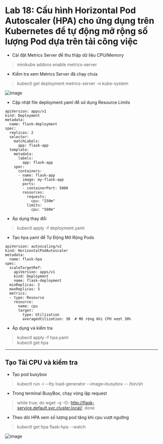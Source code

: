 # Lab 18: Cấu hình Horizontal Pod Autoscaler (HPA) cho ứng dụng trên Kubernetes để tự động mở rộng số lượng Pod dựa trên tải công việc
* Cài đặt Metrics Server để thu thập dữ liệu CPU/Memory
>minikube addons enable metrics-server

* Kiểm tra xem Metrics Server đã chạy chưa
>kubectl get deployment metrics-server -n kube-system

![image](https://github.com/user-attachments/assets/bcae0a61-2f87-4ee5-ab93-1cb7e820a8cb)

* Cập nhật file deployment.yaml để sử dụng Resource Limits
```
apiVersion: apps/v1
kind: Deployment
metadata:
  name: flask-deployment
spec:
  replicas: 2
  selector:
    matchLabels:
      app: flask-app
  template:
    metadata:
      labels:
        app: flask-app
    spec:
      containers:
      - name: flask-app
        image: my-flask-app
        ports:
        - containerPort: 5000
        resources:
          requests:
            cpu: "250m"
          limits:
            cpu: "500m"
```

* Áp dụng thay đổi
>kubectl apply -f deployment.yaml

* Tạo hpa.yaml để Tự Động Mở Rộng Pods
```
apiVersion: autoscaling/v2
kind: HorizontalPodAutoscaler
metadata:
  name: flask-hpa
spec:
  scaleTargetRef:
    apiVersion: apps/v1
    kind: Deployment
    name: flask-deployment
  minReplicas: 2
  maxReplicas: 5
  metrics:
  - type: Resource
    resource:
      name: cpu
      target:
        type: Utilization
        averageUtilization: 30  # Mở rộng khi CPU vượt 30%
```

* Áp dụng và kiểm tra
>kubectl apply -f hpa.yaml  
>kubectl get hpa
---
## Tạo Tải CPU và kiểm tra
* Tạo pod busybox
>kubectl run -i --tty load-generator --image=busybox -- /bin/sh

* Trong terminal BusyBox, chạy vòng lặp request
>while true; do wget -q -O- http://flask-service.default.svc.cluster.local/; done

* Theo dõi HPA xem số lượng pod tăng khi cpu vượt ngưỡng
>kubectl get hpa flask-hpa --watch

![image](https://github.com/user-attachments/assets/9366a073-4ea0-402e-aa81-c947453d47df)
